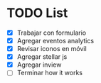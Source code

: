 TODO List
=========

- [x] Trabajar con formulario
- [x] Agregar eventos analytics
- [x] Revisar iconos en móvil
- [x] Agregar stellar js
- [x] Agregar inview
- [ ] Terminar how it works